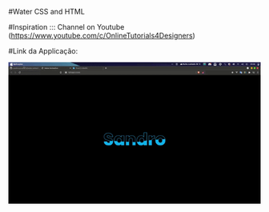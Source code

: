 #Water CSS and HTML

#Inspiration ::: Channel on Youtube (https://www.youtube.com/c/OnlineTutorials4Designers)


#Link da Applicação:



<img src="https://github.com/sandrocarvalho10/water-animation-css/blob/master/img/water-animation.gif">
